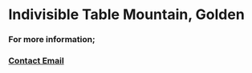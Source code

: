 # **Indivisible Table Mountain, Golden**

### For more information;

### [Contact Email](mailto:indivisibletablemountain@gmail.com)